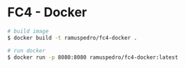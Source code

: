 # FC4 - Docker

```sh
# build image
$ docker build -t ramuspedro/fc4-docker .

# run docker
$ docker run -p 8080:8080 ramuspedro/fc4-docker:latest
``` 